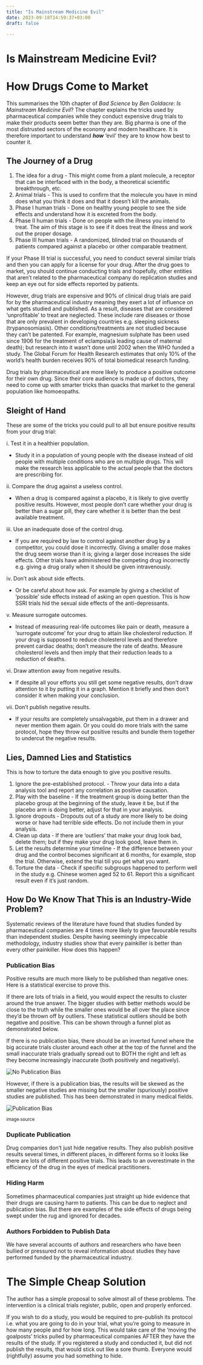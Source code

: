 ```yaml
---
title: "Is Mainstream Medicine Evil"
date: 2023-09-18T14:59:37+03:00
draft: false

---
```


# Is Mainstream Medicine Evil?

# How Drugs Come to Market

This summarises the 10th chapter of _Bad Science_ by _Ben Goldacre_: _Is Mainstream Medicine Evil_? The chapter explains the tricks used by pharmaceutical companies while they conduct expensive drug trials to make their products seem better than they are. Big pharma is one of the most distrusted sectors of the economy and modern healthcare. It is therefore important to understand **_how_** ‘evil’ they are to know how best to counter it.


## The Journey of a Drug

1. The idea for a drug - This might come from a plant molecule, a receptor that can be interfaced with in the body, a theoretical scientific breakthrough, etc.
2. Animal trials - This is used to confirm that the molecule you have in mind does what you think it does and that it doesn’t kill the animals.
3. Phase I human trials - Done on healthy young people to see the side effects and understand how it is excreted from the body.
4. Phase II human trials - Done on people with the illness you intend to treat. The aim of this stage is to see if it does treat the illness and work out the proper dosage.
5. Phase III human trials - A randomized, blinded trial on thousands of patients compared against a placebo or other comparable treatment.  

If your Phase III trial is successful, you need to conduct several similar trials and then you can apply for a license for your drug. After the drug goes to market, you should continue conducting trials and hopefully, other entities that aren’t related to the pharmaceutical company do replication studies and keep an eye out for side effects reported by patients.

However, drug trials are expensive and 90% of clinical drug trials are paid for by the pharmaceutical industry meaning they exert a lot of influence on what gets studied and published. As a result, diseases that are considered ‘unprofitable’ to treat are neglected. These include rare diseases or those that are only prevalent in developing countries e.g. sleeping sickness (trypanosomiasis). Other conditions/treatments are not studied because they can’t be patented. For example, magnesium sulphate has been used since 1906 for the treatment of eclampsia(a leading cause of maternal death); but research into it wasn’t done until 2002 when the WHO funded a study. The Global Forum for Health Research estimates that only 10% of the world’s health burden receives 90% of total biomedical research funding.

Drug trials by pharmaceutical are more likely to produce a positive outcome for their own drug. Since their core audience is made up of doctors, they need to come up with smarter tricks than quacks that market to the general population like homoeopaths.

## Sleight of Hand

These are some of the tricks you could pull to all but ensure positive results from your drug trial:

i. Test it in a healthier population.

* Study it in a population of young people with the disease instead of old people with multiple conditions who are on multiple drugs. This will make the research less applicable to the actual people that the doctors are prescribing for.

ii.  Compare the drug against a useless control.

* When a drug is compared against a placebo, it is likely to give overtly positive results.  However, most people don’t care whether your drug is better than a sugar pill, they care whether it is better than the best available treatment.

iii. Use an inadequate dose of the control drug.

* If you are required by law to control against another drug by a competitor, you could dose it incorrectly. Giving a smaller dose makes the drug seem worse than it is; giving a larger dose increases the side effects. Other trials have administered the competing drug incorrectly e.g. giving a drug orally when it should be given intravenously.

iv. Don’t ask about side effects.

* Or be careful about how ask. For example by giving a checklist of ‘possible’ side effects instead of asking an open question. This is how SSRI trials hid the sexual side effects of the anti-depressants.

v. Measure surrogate outcomes.

* Instead of measuring real-life outcomes like pain or death, measure a ‘surrogate outcome’ for your drug to attain like cholesterol reduction. If your drug is supposed to reduce cholesterol levels and therefore prevent cardiac deaths; don’t measure the rate of deaths. Measure cholesterol levels and then imply that their reduction leads to a reduction of deaths.

vi. Draw attention away from negative results.

* If despite all your efforts you still get some negative results, don’t draw attention to it by putting it in a graph. Mention it briefly and then don’t consider it when making your conclusion.

vii. Don’t publish negative results.

* If your results are completely unsalvagable, put them in a drawer and never mention them again. Or you could do more trials with the same protocol, hope they throw out positive results and bundle them together to undercut the negative results.


## Lies, Damned Lies and Statistics

This is how to torture the data enough to give you positive results.

1. Ignore the pre-established protocol. - Throw your data into a data analysis tool and report any correlation as positive causation.
2. Play with the baseline - If the treatment group is doing better than the placebo group at the beginning of the study, leave it be, but if the placebo arm is doing better, adjust for that in your analysis.
3. Ignore dropouts - Dropouts out of a study are more likely to be doing worse or have had terrible side effects. Do not include them in your analysis.
4. Clean up data - If there are ‘outliers’ that make your drug look bad, delete them; but if they make your drug look good, leave them in.
5. Let the results determine your timeline - If the difference between your drug and the control becomes significant at 6 months, for example, stop the trial. Otherwise, extend the trial till you get what you want.
6. Torture the data - Check if specific subgroups happened to perform well in the study e.g. Chinese women aged 52 to 61. Report this a significant result even if it’s just random.


## How Do We Know That This is an Industry-Wide Problem?

Systematic reviews of the literature have found that studies funded by pharmaceutical companies are 4 times more likely to give favourable results than independent studies. Despite having seemingly impeccable methodology, industry studies show that every painkiller is better than every other painkiller. How does this happen?


### Publication Bias


Positive results are much more likely to be published than negative ones. Here is a statistical exercise to prove this.

If there are lots of trials in a field, you would expect the results to cluster around the true answer. The bigger studies with better methods would be close to the truth while the smaller ones would be all over the place since they’d be thrown off by outliers. These statistical outliers should be both negative and positive. This can be shown through a funnel plot as demonstrated below.

If there is no publication bias, there should be an inverted funnel where the big accurate trials cluster around each other at the top of the funnel and the small inaccurate trials gradually spread out to BOTH the right and left as they become increasingly inaccurate (both positively and negatively).

 ![No Publication Bias](https://raw.githubusercontent.com/lizwkariuki58/blog-source/master/content/posts/is-mainstream-medicine-evil/funnel-plot-symmetrical.webp) 

However, if there is a publication bias, the results will be skewed as the smaller negative studies are missing but the smaller (spuriously) positive studies are published. This has been demonstrated in many medical fields.

 ![Publication Bias](https://raw.githubusercontent.com/lizwkariuki58/blog-source/2107efca62da41ac6a451d445350832c36e7e044/content/posts/is-mainstream-medicine-evil/funnel-plot-asymmetrical.webp)

[<sub>image source</sub>](https://toptipbio.com/funnel-plot/)

### Duplicate Publication

Drug companies don’t just hide negative results. They also publish positive results several times, in different places, in different forms so it looks like there are lots of different positive trials. This leads to an overestimate in the efficiency of the drug in the eyes of medical practitioners.


### Hiding Harm

Sometimes pharmaceutical companies just straight up hide evidence that their drugs are causing harm to patients. This can be due to neglect and publication bias. But there are examples of the side effects of drugs being swept under the rug and ignored for decades.


### Authors Forbidden to Publish Data

We have several accounts of authors and researchers who have been bullied or pressured not to reveal information about studies they have performed funded by the pharmaceutical industry.


# The Simple Cheap Solution

The author has a simple proposal to solve almost all of these problems. The intervention is a clinical trials register, public, open and properly enforced.

If you wish to do a study, you would be required to pre-publish its protocol i.e. what you are going to do in your trial, what you’re going to measure in how many people and for how long. This would take care of the ‘moving the goalposts’ tricks pulled by pharmaceutical companies AFTER they have the results of the study. If you registered a study and conducted it, but did not publish the results, that would stick out like a sore thumb. Everyone would (rightfully) assume you had something to hide.

